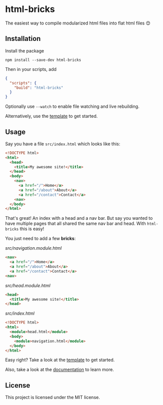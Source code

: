 # html-bricks

The easiest way to compile modularized html files into flat html files 😊

## Installation

Install the package

`npm install --save-dev html-bricks`

Then in your scripts, add

```json
{
  "scripts": {
    "build": "html-bricks"
  }
}
```

Optionally use `--watch` to enable file watching and live rebuilding.

Alternatively, use the [template](https://github.com/gustavgb/html-bricks-template) to get started.

## Usage

Say you have a file `src/index.html` which looks like this:

```html
<!DOCTYPE html>
<html>
  <head>
    <title>My awesome site!</title>
  </head>
  <body>
    <nav>
      <a href="/">Home</a>
      <a href="/about">About</a>
      <a href="/contact">Contact</a>
    <nav>
  </body>
</html>
```

That's great! An index with a head and a nav bar. But say you wanted to have multiple pages that all shared the same nav bar and head. With `html-bricks` this is easy!

You just need to add a few **bricks**:

*src/navigation.module.html*
```html
<nav>
  <a href="/">Home</a>
  <a href="/about">About</a>
  <a href="/contact">Contact</a>
<nav>
```

*src/head.module.html*
```html
<head>
  <title>My awesome site!</title>
</head>
```

*src/index.html*
```html
<!DOCTYPE html>
<html>
  <module>head.html</module>
  <body>
    <module>navigation.html</module>
  </body>
</html>
```

Easy right? Take a look at the [template](https://github/com/gustavgb/html-bricks-template) to get started.

Also, take a look at the [documentation](https://gustavgb.github.io/html-bricks) to learn more.

## License

This project is licensed under the MIT license.
